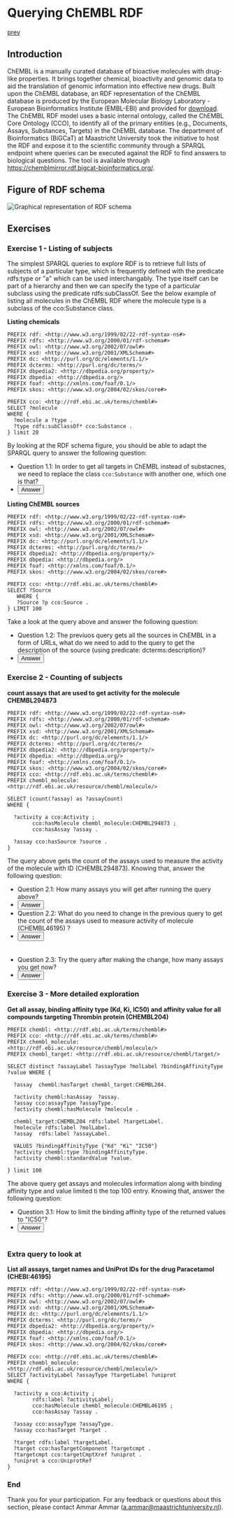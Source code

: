 # Querying ChEMBL RDF

[prev](README.md)

<script>
  function toggleAnswer(id) {
  var answer = document.getElementById(id);
  if (answer.style.visibility === "hidden" ||
      answer.style.visibility === "none") {
    answer.style.visibility = "visible";
  } else {
    answer.style.visibility = "hidden";
  }
}
</script>


## Introduction
ChEMBL is a manually curated database of bioactive molecules with drug-like properties. It brings together chemical, bioactivity and genomic data to aid the translation of genomic information into effective new drugs. Built upon the ChEMBL database, an RDF representation of the ChEMBL database is produced by the European Molecular Biology Laboratory - European Bioinformatics Institute (EMBL-EBI) and provided for [download](https://www.ebi.ac.uk/rdf/services/sparql). The ChEMBL RDF model uses a basic internal ontology, called the ChEMBL Core Ontology (CCO), to identify all of the primary entities (e.g., Documents, Assays, Substances, Targets) in the ChEMBL database. The department of Bioinformatics (BiGCaT) at Maastricht University took the initiative to host the RDF and expose it to the scientific community through a SPARQL endpoint where queries can be executed against the RDF to find answers to biological questions. The tool is available through https://chemblmirror.rdf.bigcat-bioinformatics.org/.

## Figure of RDF schema
![Graphical representation of RDF schema](chembl_18_rdf_summary.png "ChEMBL RDF")
## Exercises

### Exercise 1 - Listing of subjects

The simplest SPARQL queries to explore RDF is to retrieve full lists of subjects of a particular type, which is frequently defined with the predicate rdfs:type or "a" which can be used interchangably. The type itself can be part of a hierarchy and then we can specify the type of a particular subclass using the predicate rdfs:subClassOf. See the below example of listing all molecules in the ChEMBL RDF where the molecule type is a subclass of the cco:Substance class.

**Listing chemicals**

```sparql
PREFIX rdf: <http://www.w3.org/1999/02/22-rdf-syntax-ns#>
PREFIX rdfs: <http://www.w3.org/2000/01/rdf-schema#>
PREFIX owl: <http://www.w3.org/2002/07/owl#>
PREFIX xsd: <http://www.w3.org/2001/XMLSchema#>
PREFIX dc: <http://purl.org/dc/elements/1.1/>
PREFIX dcterms: <http://purl.org/dc/terms/>
PREFIX dbpedia2: <http://dbpedia.org/property/>
PREFIX dbpedia: <http://dbpedia.org/>
PREFIX foaf: <http://xmlns.com/foaf/0.1/>
PREFIX skos: <http://www.w3.org/2004/02/skos/core#>

PREFIX cco: <http://rdf.ebi.ac.uk/terms/chembl#>
SELECT ?molecule
WHERE {
  ?molecule a ?type .
  ?type rdfs:subClassOf* cco:Substance .
} limit 20
```

By looking at the RDF schema figure, you should be able to adapt the SPARQL query to answer the following question:

- Question 1.1: In order to get all targets in ChEMBL instead of substacnes, we need to replace the class `cco:Substance` with another one, which one is that? 
- <button onclick="toggleAnswer('q1.1')">Answer</button> <span id="q1.1" style="visibility: hidden">cco:Target</span>


**Listing ChEMBL sources**

```sparql
PREFIX rdf: <http://www.w3.org/1999/02/22-rdf-syntax-ns#>
PREFIX rdfs: <http://www.w3.org/2000/01/rdf-schema#>
PREFIX owl: <http://www.w3.org/2002/07/owl#>
PREFIX xsd: <http://www.w3.org/2001/XMLSchema#>
PREFIX dc: <http://purl.org/dc/elements/1.1/>
PREFIX dcterms: <http://purl.org/dc/terms/>
PREFIX dbpedia2: <http://dbpedia.org/property/>
PREFIX dbpedia: <http://dbpedia.org/>
PREFIX foaf: <http://xmlns.com/foaf/0.1/>
PREFIX skos: <http://www.w3.org/2004/02/skos/core#>

PREFIX cco: <http://rdf.ebi.ac.uk/terms/chembl#>
SELECT ?Source
   WHERE {
   ?Source ?p cco:Source .
} LIMIT 100
```

Take a look at the query above and answer the following question:

- Question 1.2: The previuos query gets all the sources in ChEMBL in a form of URLs, what do we need to add to the query to get the description of the source (using predicate: dcterms:description)?
- <button onclick="toggleAnswer('q1.2')">Answer</button> <span id="q1.2" style="visibility: hidden"> ?Source dcterms:description ?Description. </span>

### Exercise 2 - Counting of subjects

**count assays that are used to get activity for the molecule CHEMBL294873**

```sparql
PREFIX rdf: <http://www.w3.org/1999/02/22-rdf-syntax-ns#>
PREFIX rdfs: <http://www.w3.org/2000/01/rdf-schema#>
PREFIX owl: <http://www.w3.org/2002/07/owl#>
PREFIX xsd: <http://www.w3.org/2001/XMLSchema#>
PREFIX dc: <http://purl.org/dc/elements/1.1/>
PREFIX dcterms: <http://purl.org/dc/terms/>
PREFIX dbpedia2: <http://dbpedia.org/property/>
PREFIX dbpedia: <http://dbpedia.org/>
PREFIX foaf: <http://xmlns.com/foaf/0.1/>
PREFIX skos: <http://www.w3.org/2004/02/skos/core#>
PREFIX cco: <http://rdf.ebi.ac.uk/terms/chembl#>
PREFIX chembl_molecule: <http://rdf.ebi.ac.uk/resource/chembl/molecule/>

SELECT (count(?assay) as ?assayCount)
WHERE {

  ?activity a cco:Activity ;
		cco:hasMolecule chembl_molecule:CHEMBL294873 ;
		cco:hasAssay ?assay .

  ?assay cco:hasSource ?source .
}
```

The query above gets the count of the assays used to measure the activity of the molecule with ID (CHEMBL294873). Knowing that, answer the following question:

- Question 2.1: How many assays you will get after running the query above?
- <button onclick="toggleAnswer('q2.1')">Answer</button> <span id="q2.1" style="visibility: hidden"> 6 </span>
- Question 2.2: What do you need to change in the previous query to get the count of the assays used to measure activity of molecule (CHEMBL46195) ?
- <button onclick="toggleAnswer('q2.2')">Answer</button> <span id="q2.2" style="visibility: hidden"> Change the molecule ID in the line "cco:hasMolecule chembl_molecule:CHEMBL294873 ;" from CHEMBL294873 to CHEMBL46195 </span>
- Question 2.3: Try the query after making the change, how many assays you get now?
- <button onclick="toggleAnswer('q2.3')">Answer</button> <span id="q2.3" style="visibility: hidden"> 2 </span>


### Exercise 3 - More detailed exploration


**Get all assay, binding affinity type (Kd, Ki, IC50) and affinity value for all compounds targeting Thrombin protein (CHEMBL204)**

```sparql
PREFIX chembl: <http://rdf.ebi.ac.uk/terms/chembl#>
PREFIX cco: <http://rdf.ebi.ac.uk/terms/chembl#>
PREFIX chembl_molecule: <http://rdf.ebi.ac.uk/resource/chembl/molecule/>
PREFIX chembl_target: <http://rdf.ebi.ac.uk/resource/chembl/target/>

SELECT distinct ?assayLabel ?assayType ?molLabel ?bindingAffinityType ?value WHERE {

  ?assay  chembl:hasTarget chembl_target:CHEMBL204.
  
  ?activity chembl:hasAssay  ?assay.
  ?assay cco:assayType ?assayType.
  ?activity chembl:hasMolecule ?molecule .

  chembl_target:CHEMBL204 rdfs:label ?targetLabel.
  ?molecule rdfs:label ?molLabel.
  ?assay  rdfs:label ?assayLabel.
  
  VALUES ?bindingAffinityType {"Kd" "Ki" "IC50"}
  ?activity chembl:type ?bindingAffinityType.
  ?activity chembl:standardValue ?value.

} limit 100
```

The above query get assays and molecules information along with binding affinity type and value limited ti the top 100 entry.  Knowing that, answer the following question:

- Question 3.1: How to limit the binding affinity type of the returned values to "IC50"?
- <button onclick="toggleAnswer('q3.1')">Answer</button> <span id="q3.1" style="visibility: hidden"> In the line "VALUES ?bindingAffinityType {"Kd" "Ki" "IC50"}", remove "Ki" and "Kd" so only "IC50" is left between the curly brackets.</span>

### Extra query to look at


**List all assays, target names and UniProt IDs for the drug Paracetamol (CHEBI:46195)**

```sparql
PREFIX rdf: <http://www.w3.org/1999/02/22-rdf-syntax-ns#>
PREFIX rdfs: <http://www.w3.org/2000/01/rdf-schema#>
PREFIX owl: <http://www.w3.org/2002/07/owl#>
PREFIX xsd: <http://www.w3.org/2001/XMLSchema#>
PREFIX dc: <http://purl.org/dc/elements/1.1/>
PREFIX dcterms: <http://purl.org/dc/terms/>
PREFIX dbpedia2: <http://dbpedia.org/property/>
PREFIX dbpedia: <http://dbpedia.org/>
PREFIX foaf: <http://xmlns.com/foaf/0.1/>
PREFIX skos: <http://www.w3.org/2004/02/skos/core#>

PREFIX cco: <http://rdf.ebi.ac.uk/terms/chembl#>
PREFIX chembl_molecule: <http://rdf.ebi.ac.uk/resource/chembl/molecule/>
SELECT ?activityLabel ?assayType ?targetLabel ?uniprot
WHERE {

  ?activity a cco:Activity ;
		rdfs:label ?activityLabel;
		cco:hasMolecule chembl_molecule:CHEMBL46195 ;
		cco:hasAssay ?assay .

  ?assay cco:assayType ?assayType.
  ?assay cco:hasTarget ?target .
  
  ?target rdfs:label ?targetLabel.
  ?target cco:hasTargetComponent ?targetcmpt .
  ?targetcmpt cco:targetCmptXref ?uniprot .
  ?uniprot a cco:UniprotRef
}
```

### End
Thank you for your participation. For any feedback or questions about this section, please contact Ammar Ammar (a.ammar@maastrichtuniversity.nl).
